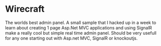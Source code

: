 Wirecraft
=========

The worlds best admin panel. A small sample that I hacked up in a week to learn about creating 1 page Asp.Net MVC applications and using SignalR make a really cool but simple real time admin panel.
Should be very usefull for any one starting out with Asp.net MVC, SignalR or knockoutjs. 